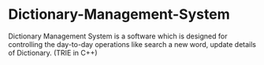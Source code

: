 # Dictionary-Management-System
Dictionary Management System is a software which is designed for controlling the day-to-day operations  like search a new word, update details of Dictionary. (TRIE in C++)
